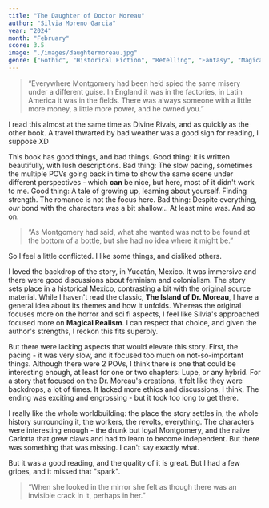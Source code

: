 ```yaml
---
title: "The Daughter of Doctor Moreau"
author: "Silvia Moreno Garcia"
year: "2024"
month: "February"
score: 3.5
image: "./images/daughtermoreau.jpg"
genre: ["Gothic", "Historical Fiction", "Retelling", "Fantasy", "Magical Realism"]
---
```


> “Everywhere Montgomery had been he’d spied the same misery under a different guise. In England it was in the factories, in Latin America it was in the fields. There was always someone with a little more money, a little more power, and he owned you.”

I read this almost at the same time as Divine Rivals, and as quickly as the other book. A travel thwarted by bad weather was a good sign for reading, I suppose XD

This book has good things, and bad things. Good thing: it is written beautifully, with lush descriptions. Bad thing: The slow pacing, sometimes the multiple POVs going back in time to show the same scene under different perspectives - which **can** be nice, but here, most of it didn't work to me. Good thing: A tale of growing up, learning about yourself. Finding strength. The romance is not the focus here. Bad thing: Despite everything, _our_ bond with the characters was a bit shallow... At least mine was. And so on.

> “As Montgomery had said, what she wanted was not to be found at the bottom of a bottle, but she had no idea where it might be.”

So I feel a little conflicted. I like some things, and disliked others.

I loved the backdrop of the story, in Yucatán, Mexico. It was immersive and there were good discussions about feminism and colonialism. The story sets place in a historical Mexico, contrasting a bit with the original source material. While I haven't read the classic, **The Island of Dr. Moreau**, I have a general idea about its themes and how it unfolds. Whereas the original focuses more on the horror and sci fi aspects, I feel like Silvia's approached focused more on **Magical Realism**. I can respect that choice, and given the author's strengths, I reckon this fits superbly.

But there were lacking aspects that would elevate this story. First, the pacing - it was very slow, and it focused too much on not-so-important things. Although there were 2 POVs, I think there is one that could be interesting enough, at least for one or two chapters: Lupe, or any hybrid. For a story that focused on the Dr. Moreau's creations, it felt like they were backdrops, a lot of times. It lacked more ethics and discussions, I think. The ending was exciting and engrossing - but it took too long to get there.

I really like the whole worldbuilding: the place the story settles in, the whole history surrounding it, the workers, the revolts, everything. The characters were interesting enough - the drunk but loyal Montgomery, and the naive Carlotta that grew claws and had to learn to become independent. But there was something that was missing. I can't say exactly what.

But it was a good reading, and the quality of it is great. But I had a few gripes, and it missed that "spark".

> “When she looked in the mirror she felt as though there was an invisible crack in it, perhaps in her.”
